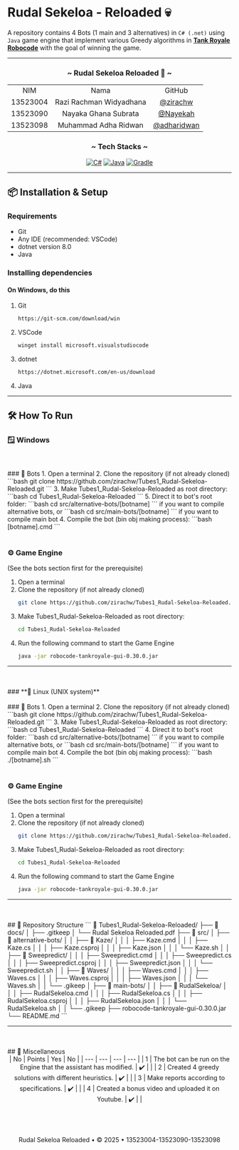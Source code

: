 # Rudal Sekeloa - Reloaded 💀
A repository contains 4 Bots (1 main and 3 alternatives) in `C# (.net)` using `Java` game engine that implement various Greedy algorithms in [**Tank Royale Robocode**](https://robocode-dev.github.io/tank-royale/) with the goal of winning the game. 

---

<!-- CONTRIBUTOR -->
<div align="center" id="contributor">
  <strong>
    <h3>~ Rudal Sekeloa Reloaded 🚀 ~</h3>
    <table align="center">
      <tr align="center">
        <td>NIM</td>
        <td>Nama</td>
        <td>GitHub</td>
      </tr>
      <tr align="center">
        <td>13523004</td>
        <td>Razi Rachman Widyadhana</td>
        <td><a href="https://github.com/zirachw">@zirachw</a></td>
      </tr>
      <tr align="center">
        <td>13523090</td>
        <td>Nayaka Ghana Subrata</td>
        <td><a href="https://github.com/Nayekah">@Nayekah</a></td>
      </tr>
      <tr align="center">
        <td>13523098</td>
        <td>Muhammad Adha Ridwan</td>
        <td><a href="https://github.com/adharidwan">@adharidwan</a></td>
      </tr>
    </table>
  </strong>
</div>

<div align="center">
  <h3 align="center">~ Tech Stacks ~ </h3>

  <p align="center">

[![C#](https://img.shields.io/badge/c%23-%23239120.svg?style=for-the-badge&logo=csharp&logoColor=white)][Csharp-url]
[![Java](https://img.shields.io/badge/java-%23ED8B00.svg?style=for-the-badge&logo=openjdk&logoColor=white)][Java-url]
[![Gradle](https://img.shields.io/badge/Gradle-02303A.svg?style=for-the-badge&logo=Gradle&logoColor=white)][Gradle-url]
  
  </p>
</div>

---

## 📦 Installation & Setup

### Requirements
- Git
- Any IDE (recommended: VSCode)
- dotnet version 8.0
- Java

### Installing dependencies

#### On Windows, do this
1. Git
      ```bash
   https://git-scm.com/download/win
   ```
2. VSCode
      ```bash
   winget install microsoft.visualstudiocode
   ```
3. dotnet
      ```bash
   https://dotnet.microsoft.com/en-us/download
   ```
4. Java

---
## 🛠️ How To Run

### **🪟 Windows**
<br/>
<br/>
### 🤖 Bots
1. Open a terminal
2. Clone the repository (if not already cloned)
      ```bash
   git clone https://github.com/zirachw/Tubes1_Rudal-Sekeloa-Reloaded.git
   ```
3. Make Tubes1_Rudal-Sekeloa-Reloaded as root directory:
      ```bash
   cd Tubes1_Rudal-Sekeloa-Reloaded
   ```
5. Direct it to bot's root folder:
   ```bash
   cd src/alternative-bots/[botname]
   ```
   if you want to compile alternative bots, or
      ```bash
   cd src/main-bots/[botname]
   ```
   if you want to compile main bot
4. Compile the bot (bin obj making process):
   ```bash
   [botname].cmd
   ```
<br/>
<br/>

### ⚙️ Game Engine
(See the bots section first for the prerequisite)

1. Open a terminal
2. Clone the repository (if not already cloned)
      ```bash
   git clone https://github.com/zirachw/Tubes1_Rudal-Sekeloa-Reloaded.git
   ```
3. Make Tubes1_Rudal-Sekeloa-Reloaded as root directory:
      ```bash
   cd Tubes1_Rudal-Sekeloa-Reloaded
   ```
4. Run the following command to start the Game Engine
   ```bash
   java -jar robocode-tankroyale-gui-0.30.0.jar
   ```
---
<br/>
<br/>
### **🐧 Linux (UNIX system)**
<br/>
<br/>
### 🤖 Bots
1. Open a terminal
2. Clone the repository (if not already cloned)
      ```bash
   git clone https://github.com/zirachw/Tubes1_Rudal-Sekeloa-Reloaded.git
   ```
3. Make Tubes1_Rudal-Sekeloa-Reloaded as root directory:
      ```bash
   cd Tubes1_Rudal-Sekeloa-Reloaded
   ```
4. Direct it to bot's root folder:
   ```bash
   cd src/alternative-bots/[botname]
   ```
   if you want to compile alternative bots, or
      ```bash
   cd src/main-bots/[botname]
   ```
   if you want to compile main bot
4. Compile the bot (bin obj making process):
   ```bash
   ./[botname].sh
   ```
<br/>
<br/>

### ⚙️ Game Engine
(See the bots section first for the prerequisite)

1. Open a terminal
2. Clone the repository (if not already cloned)
      ```bash
   git clone https://github.com/zirachw/Tubes1_Rudal-Sekeloa-Reloaded.git
   ```
3. Make Tubes1_Rudal-Sekeloa-Reloaded as root directory:
      ```bash
   cd Tubes1_Rudal-Sekeloa-Reloaded
   ```
4. Run the following command to start the Game Engine
   ```bash
   java -jar robocode-tankroyale-gui-0.30.0.jar
   ```
---
<br/>
<br/>
## 📱 Repository Structure
```
📂 Tubes1_Rudal-Sekeloa-Reloaded/
├── 📂 docs/
│ ├── .gitkeep
│ └── Rudal Sekeloa Reloaded.pdf
├── 📂 src/
│ ├── 📂 alternative-bots/
│ │ ├── 📂 Kaze/
│ │ │ ├── Kaze.cmd
│ │ │ ├── Kaze.cs
│ │ │ ├── Kaze.csproj
│ │ │ ├── Kaze.json
│ │ │ └── Kaze.sh
│ │ ├── 📂 Sweepredict/
│ │ │ ├── Sweepredict.cmd
│ │ │ ├── Sweepredict.cs
│ │ │ ├── Sweepredict.csproj
│ │ │ ├── Sweepredict.json
│ │ │ └── Sweepredict.sh
│ │ ├── 📂 Waves/
│ │ │ ├── Waves.cmd
│ │ │ ├── Waves.cs
│ │ │ ├── Waves.csproj
│ │ │ ├── Waves.json
│ │ │ └── Waves.sh
│ │ └── .gikeep
│ ├── 📂 main-bots/
│ │ ├── 📂 RudalSekeloa/
│ │ │ ├── RudalSekeloa.cmd
│ │ │ ├── RudalSekeloa.cs
│ │ │ ├── RudalSekeloa.csproj
│ │ │ ├── RudalSekeloa.json
│ │ │ └── RudalSekeloa.sh
│ │ └── .gikeep
├── robocode-tankroyale-gui-0.30.0.jar
└── README.md
```

---
<br/>
<br/>
## 📃 Miscellaneous
<div align="center">
| No | Points | Yes | No |
| --- | --- | --- | --- |
| 1 | The bot can be run on the Engine that the assistant has modified. | ✔️ | |
| 2 | Created 4 greedy solutions with different heuristics. | ✔️ | |
| 3 | Make reports according to specifications. | ✔️ | |
| 4 | Created a bonus video and uploaded it on Youtube. | ✔️ | |

</div>

<br/>
<br/>
<br/>
<br/>


<div align="center">
Rudal Sekeloa Reloaded • © 2025 • 13523004-13523090-13523098
</div>

<!-- MARKDOWN LINKS & IMAGES -->
[Csharp-url]: https://learn.microsoft.com/en-us/dotnet/csharp/
[Java-url]: https://www.java.com/en/
[Gradle-url]: https://gradle.org/

